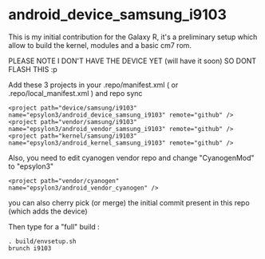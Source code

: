 android_device_samsung_i9103
============================

This is my initial contribution for the Galaxy R, it's a preliminary setup which
allow to build the kernel, modules and a basic cm7 rom.

PLEASE NOTE I DON'T HAVE THE DEVICE YET (will have it soon) SO DONT FLASH THIS :p

Add these 3 projects in your .repo/manifest.xml ( or .repo/local_manifest.xml ) and repo sync

	<project path="device/samsung/i9103" name="epsylon3/android_device_samsung_i9103" remote="github" />
	<project path="vendor/samsung/i9103" name="epsylon3/android_vendor_samsung_i9103" remote="github" />
	<project path="kernel/samsung/i9103" name="epsylon3/android_kernel_samsung_i9103" remote="github" />

Also, you need to edit cyanogen vendor repo and change "CyanogenMod" to "epsylon3"

	<project path="vendor/cyanogen" name="epsylon3/android_vendor_cyanogen" />

you can also cherry pick (or merge) the initial commit present in this repo (which adds the device)

Then type for a "full" build :

	. build/envsetup.sh
	brunch i9103
